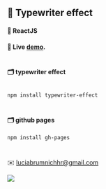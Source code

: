 ## 🌿  Typewriter effect

#### 🍃  ReactJS
#### 🍃  Live [demo](https://luciabrumnich.github.io/react-typewriter-effect/).
#
#### 🗂 typewriter effect
```bash

npm install typewriter-effect
```
#
#### 🗂 github pages
```bash
npm install gh-pages
```
#
✉️ [luciabrumnichhr@gmail.com](mailto:luciabrumnichhr@gmail.com)

<a href="https://www.twitter.com/luciabrumnich" target="_blank" rel="noreferrer"><img
src="https://img.shields.io/twitter/follow/luciabrumnich?logo=twitter&style=for-the-badge&color=0891b2&labelColor=1c1917"
/></a>
